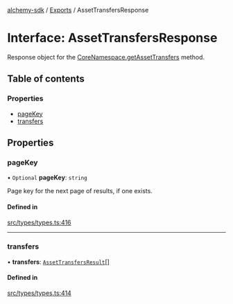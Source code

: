 [alchemy-sdk](../README.md) / [Exports](../modules.md) / AssetTransfersResponse

# Interface: AssetTransfersResponse

Response object for the [CoreNamespace.getAssetTransfers](../classes/CoreNamespace.md#getassettransfers) method.

## Table of contents

### Properties

- [pageKey](AssetTransfersResponse.md#pagekey)
- [transfers](AssetTransfersResponse.md#transfers)

## Properties

### pageKey

• `Optional` **pageKey**: `string`

Page key for the next page of results, if one exists.

#### Defined in

[src/types/types.ts:416](https://github.com/alchemyplatform/alchemy-sdk-js/blob/e05babb/src/types/types.ts#L416)

___

### transfers

• **transfers**: [`AssetTransfersResult`](AssetTransfersResult.md)[]

#### Defined in

[src/types/types.ts:414](https://github.com/alchemyplatform/alchemy-sdk-js/blob/e05babb/src/types/types.ts#L414)
